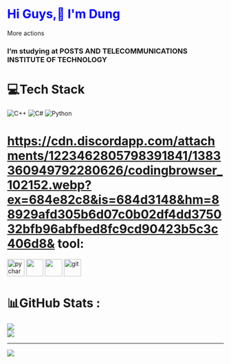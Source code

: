 <h1 style="color: blue;">Hi Guys,👋 I'm Dung</h1>More actions
<h3>I’m  studying at POSTS AND TELECOMMUNICATIONS INSTITUTE OF TECHNOLOGY</h3>
  
# 💻Tech Stack
![C++](https://img.shields.io/badge/c++-%2300599C.svg?style=for-the-badge&logo=c%2B%2B&logoColor=white) ![C#](https://img.shields.io/badge/c%23-%23239120.svg?style=for-the-badge&logo=c-sharp&logoColor=white) ![Python](https://img.shields.io/badge/python-3670A0?style=for-the-badge&logo=python&logoColor=ffdd54)
# https://cdn.discordapp.com/attachments/1223462805798391841/1383360949792280626/codingbrowser_102152.webp?ex=684e82c8&is=684d3148&hm=88929afd305b6d07c0b02df4dd375032bfb96abfbed8fc9cd90423b5c3c406d8& tool:
<div>
    <img src="https://upload.wikimedia.org/wikipedia/commons/thumb/1/1d/PyCharm_Icon.svg/2048px-PyCharm_Icon.svg.png" alt="pycharm" width="40" height="40"/>
    <img src="https://upload.wikimedia.org/wikipedia/commons/thumb/6/62/Clion.svg/1200px-Clion.svg.png" alt="" width="40" height="40"/> 
    <img src="https://upload.wikimedia.org/wikipedia/commons/thumb/6/6e/JetBrains_Rider_Icon.svg/2048px-JetBrains_Rider_Icon.svg.png" alt="" width="40" height="40"/>
    <img src="https://www.vectorlogo.zone/logos/git-scm/git-scm-icon.svg" alt="git" width="40" height="40"/>
  </div>
  
# 📊GitHub Stats :
![](https://github-readme-stats.vercel.app/api?username=VHQD030404&theme=radical&hide_border=false&include_all_commits=true&count_private=true)<br/>
![](https://github-readme-stats.vercel.app/api/top-langs/?username=VHQD030404&theme=radical&hide_border=false&include_all_commits=true&count_private=true&layout=compact)

---
[![](https://visitcount.itsvg.in/api?id=VHQD030404&icon=0&color=0)](https://visitcount.itsvg.in)
